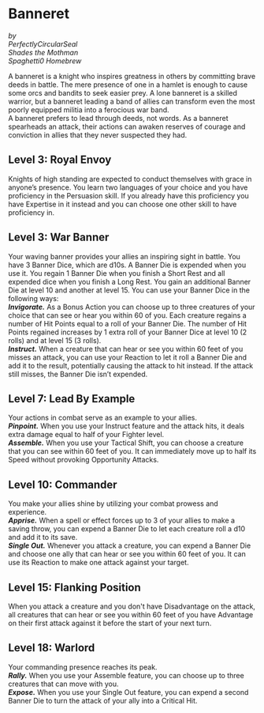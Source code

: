# Banneret
*by*  
*PerfectlyCircularSeal*  
*Shades the Mothman*  
*Spaghetti0 Homebrew*  

A banneret is a knight who inspires greatness in others by committing brave deeds in battle. The mere presence of one in a hamlet is enough to cause some orcs and bandits to seek easier prey. A lone banneret is a skilled warrior, but a banneret leading a band of allies can transform even the most poorly equipped militia into a ferocious war band.  
A banneret prefers to lead through deeds, not words. As a banneret spearheads an attack, their actions can awaken reserves of courage and conviction in allies that they never suspected they had.

## Level 3: Royal Envoy
Knights of high standing are expected to conduct themselves with grace in anyone’s presence. You learn two languages of your choice and you have proficiency in the Persuasion skill. If you already have this proficiency you have Expertise in it instead and you can choose one other skill to have proficiency in.

## Level 3: War Banner
Your waving banner provides your allies an inspiring sight in battle. You have 3 Banner Dice, which are d10s. A Banner Die is expended when you use it. You regain 1 Banner Die when you finish a Short Rest and all expended dice when you finish a Long Rest. You gain an additional Banner Die at level 10 and another at level 15. You can use your Banner Dice in the following ways:  
***Invigorate.*** As a Bonus Action you can choose up to three creatures of your choice that can see or hear you within 60 of you. Each creature regains a number of Hit Points equal to a roll of your Banner Die. The number of Hit Points regained increases by 1 extra roll of your Banner Dice at level 10 (2 rolls) and at level 15 (3 rolls).  
***Instruct.*** When a creature that can hear or see you within 60 feet of you misses an attack, you can use your Reaction to let it roll a Banner Die and add it to the result, potentially causing the attack to hit instead. If the attack still misses, the Banner Die isn’t expended.

## Level 7: Lead By Example
Your actions in combat serve as an example to your allies.  
***Pinpoint.*** When you use your Instruct feature and the attack hits, it deals extra damage equal to half of your Fighter level.  
***Assemble.*** When you use your Tactical Shift, you can choose a creature that you can see within 60 feet of you. It can immediately move up to half its Speed without provoking Opportunity Attacks.

## Level 10: Commander
You make your allies shine by utilizing your combat prowess and experience.  
***Apprise.*** When a spell or effect forces up to 3 of your allies to make a saving throw, you can expend a Banner Die to let each creature roll a d10 and add it to its save.  
***Single Out.*** Whenever you attack a creature, you can expend a Banner Die and choose one ally that can hear or see you within 60 feet of you. It can use its Reaction to make one attack against your target.

## Level 15: Flanking Position
When you attack a creature and you don't have Disadvantage on the attack, all creatures that can hear or see you within 60 feet of you have Advantage on their first attack against it before the start of your next turn.

## Level 18: Warlord
Your commanding presence reaches its peak.  
***Rally.*** When you use your Assemble feature, you can choose up to three creatures that can move with you.  
***Expose.*** When you use your Single Out feature, you can expend a second Banner Die to turn the attack of your ally into a Critical Hit.